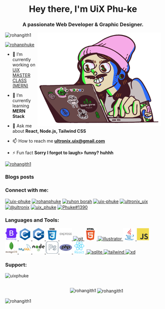 <h1 align="center">Hey there, I'm UiX Phu-ke</h1>
<h3 align="center">A passionate Web Developer & Graphic Designer.</h3>

<img align="right" alt="PHUKE" width="400" src="https://github.com/Rohangith1/Rohangith1/blob/main/06f21a161921919.63cd7887d0a70.gif">


<p align="left"> <img src="https://komarev.com/ghpvc/?username=rohangith1&label=Profile%20views&color=0e75b6&style=flat" alt="rohangith1" /> </p>



<p align="left"> <a href="https://instagram.com/ultronix_uix" target="blank"><img src="https://img.shields.io/twitter/follow/rohanphuke?logo=twitter&style=for-the-badge" alt="rohanphuke" /></a> </p>

- 🔭 I’m currently working on [UiX MASTER CLASS (MERN)](https://grand-palmier-2475f7.netlify.app/)

- 🌱 I’m currently learning **MERN Stack**

- 💬 Ask me about **React, Node.js, Tailwind CSS**

- 📫 How to reach me **ultronix.uix@gmail.com**

- ⚡ Fun fact **Sorry I forgot to laugh> funny? huhhh**

<p align="left"> <a href="https://github.com/ryo-ma/github-profile-trophy"><img src="https://github-profile-trophy.vercel.app/?username=rohangith1" alt="rohangith1" /></a> </p>  

### Blogs posts
<!-- BLOG-POST-LIST:START -->
<!-- BLOG-POST-LIST:END -->

<h3 align="left">Connect with me:</h3>
<p align="left">
<a href="https://dev.to/uix-phuke" target="blank"><img align="center" src="https://raw.githubusercontent.com/rahuldkjain/github-profile-readme-generator/master/src/images/icons/Social/devto.svg" alt="uix-phuke" height="30" width="40" /></a>
<a href="https://twitter.com/rohanphuke" target="blank"><img align="center" src="https://raw.githubusercontent.com/rahuldkjain/github-profile-readme-generator/master/src/images/icons/Social/twitter.svg" alt="rohanphuke" height="30" width="40" /></a>
<a href="https://linkedin.com/in/ruhon borah" target="blank"><img align="center" src="https://raw.githubusercontent.com/rahuldkjain/github-profile-readme-generator/master/src/images/icons/Social/linked-in-alt.svg" alt="ruhon borah" height="30" width="40" /></a>
<a href="https://codesandbox.com/uix-phuke" target="blank"><img align="center" src="https://raw.githubusercontent.com/rahuldkjain/github-profile-readme-generator/master/src/images/icons/Social/codesandbox.svg" alt="uix-phuke" height="30" width="40" /></a>
<a href="https://instagram.com/ultronix_uix" target="blank"><img align="center" src="https://raw.githubusercontent.com/rahuldkjain/github-profile-readme-generator/master/src/images/icons/Social/instagram.svg" alt="ultronix_uix" height="30" width="40" /></a>
<a href="https://medium.com/@ultronix" target="blank"><img align="center" src="https://raw.githubusercontent.com/rahuldkjain/github-profile-readme-generator/master/src/images/icons/Social/medium.svg" alt="@ultronix" height="30" width="40" /></a>
<a href="https://www.leetcode.com/uix_phuke" target="blank"><img align="center" src="https://raw.githubusercontent.com/rahuldkjain/github-profile-readme-generator/master/src/images/icons/Social/leet-code.svg" alt="uix_phuke" height="30" width="40" /></a>
<a href="https://discord.gg/Phuke#1390" target="blank"><img align="center" src="https://raw.githubusercontent.com/rahuldkjain/github-profile-readme-generator/master/src/images/icons/Social/discord.svg" alt="Phuke#1390" height="30" width="40" /></a>
</p>

<h3 align="left">Languages and Tools:</h3>
<p align="left"> <a href="https://getbootstrap.com" target="_blank" rel="noreferrer"> <img src="https://raw.githubusercontent.com/devicons/devicon/master/icons/bootstrap/bootstrap-plain-wordmark.svg" alt="bootstrap" width="40" height="40"/> </a> <a href="https://www.cprogramming.com/" target="_blank" rel="noreferrer"> <img src="https://raw.githubusercontent.com/devicons/devicon/master/icons/c/c-original.svg" alt="c" width="40" height="40"/> </a> <a href="https://www.w3schools.com/cpp/" target="_blank" rel="noreferrer"> <img src="https://raw.githubusercontent.com/devicons/devicon/master/icons/cplusplus/cplusplus-original.svg" alt="cplusplus" width="40" height="40"/> </a> <a href="https://www.w3schools.com/css/" target="_blank" rel="noreferrer"> <img src="https://raw.githubusercontent.com/devicons/devicon/master/icons/css3/css3-original-wordmark.svg" alt="css3" width="40" height="40"/> </a> <a href="https://expressjs.com" target="_blank" rel="noreferrer"> <img src="https://raw.githubusercontent.com/devicons/devicon/master/icons/express/express-original-wordmark.svg" alt="express" width="40" height="40"/> </a> <a href="https://git-scm.com/" target="_blank" rel="noreferrer"> <img src="https://www.vectorlogo.zone/logos/git-scm/git-scm-icon.svg" alt="git" width="40" height="40"/> </a> <a href="https://www.w3.org/html/" target="_blank" rel="noreferrer"> <img src="https://raw.githubusercontent.com/devicons/devicon/master/icons/html5/html5-original-wordmark.svg" alt="html5" width="40" height="40"/> </a> <a href="https://www.adobe.com/in/products/illustrator.html" target="_blank" rel="noreferrer"> <img src="https://www.vectorlogo.zone/logos/adobe_illustrator/adobe_illustrator-icon.svg" alt="illustrator" width="40" height="40"/> </a> <a href="https://www.java.com" target="_blank" rel="noreferrer"> <img src="https://raw.githubusercontent.com/devicons/devicon/master/icons/java/java-original.svg" alt="java" width="40" height="40"/> </a> <a href="https://developer.mozilla.org/en-US/docs/Web/JavaScript" target="_blank" rel="noreferrer"> <img src="https://raw.githubusercontent.com/devicons/devicon/master/icons/javascript/javascript-original.svg" alt="javascript" width="40" height="40"/> </a> <a href="https://www.mongodb.com/" target="_blank" rel="noreferrer"> <img src="https://raw.githubusercontent.com/devicons/devicon/master/icons/mongodb/mongodb-original-wordmark.svg" alt="mongodb" width="40" height="40"/> </a> <a href="https://www.mysql.com/" target="_blank" rel="noreferrer"> <img src="https://raw.githubusercontent.com/devicons/devicon/master/icons/mysql/mysql-original-wordmark.svg" alt="mysql" width="40" height="40"/> </a> <a href="https://nodejs.org" target="_blank" rel="noreferrer"> <img src="https://raw.githubusercontent.com/devicons/devicon/master/icons/nodejs/nodejs-original-wordmark.svg" alt="nodejs" width="40" height="40"/> </a> <a href="https://www.photoshop.com/en" target="_blank" rel="noreferrer"> <img src="https://raw.githubusercontent.com/devicons/devicon/master/icons/photoshop/photoshop-line.svg" alt="photoshop" width="40" height="40"/> </a> <a href="https://www.php.net" target="_blank" rel="noreferrer"> <img src="https://raw.githubusercontent.com/devicons/devicon/master/icons/php/php-original.svg" alt="php" width="40" height="40"/> </a> <a href="https://reactjs.org/" target="_blank" rel="noreferrer"> <img src="https://raw.githubusercontent.com/devicons/devicon/master/icons/react/react-original-wordmark.svg" alt="react" width="40" height="40"/> </a> <a href="https://www.sqlite.org/" target="_blank" rel="noreferrer"> <img src="https://www.vectorlogo.zone/logos/sqlite/sqlite-icon.svg" alt="sqlite" width="40" height="40"/> </a> <a href="https://tailwindcss.com/" target="_blank" rel="noreferrer"> <img src="https://www.vectorlogo.zone/logos/tailwindcss/tailwindcss-icon.svg" alt="tailwind" width="40" height="40"/> </a> <a href="https://www.adobe.com/products/xd.html" target="_blank" rel="noreferrer"> <img src="https://cdn.worldvectorlogo.com/logos/adobe-xd.svg" alt="xd" width="40" height="40"/> </a> </p>

<h3 align="left">Support:</h3>
<p><a href="https://www.buymeacoffee.com/uixphuke"> <img align="left" src="https://cdn.buymeacoffee.com/buttons/v2/default-yellow.png" height="50" width="210" alt="uixphuke" /></a></p><br><br>

<p><img align="left" src="https://github-readme-stats.vercel.app/api/top-langs?username=rohangith1&show_icons=true&locale=en&layout=compact" alt="rohangith1" /></p>

<p>&nbsp;<img align="center" src="https://github-readme-stats.vercel.app/api?username=rohangith1&show_icons=true&locale=en" alt="rohangith1" /></p>

<p><img align="center" src="https://github-readme-streak-stats.herokuapp.com/?user=rohangith1&" alt="rohangith1" /></p>
